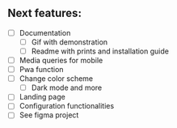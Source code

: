 ## Next features:
- [ ] Documentation
  - [ ] Gif with demonstration
  - [ ] Readme with prints and installation guide
- [ ] Media queries for mobile
- [ ] Pwa function
- [ ] Change color scheme
  - [ ] Dark mode and more
- [ ] Landing page
- [ ] Configuration functionalities
- [ ] See figma project